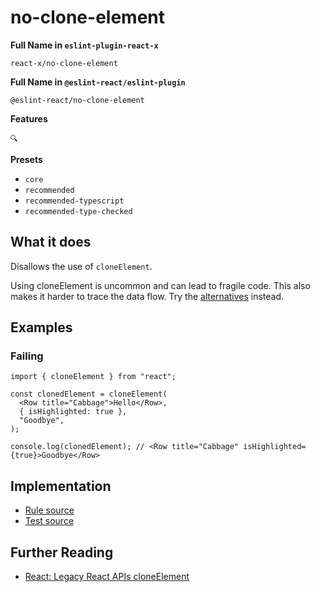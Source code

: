 # no-clone-element

**Full Name in `eslint-plugin-react-x`**

```plain copy
react-x/no-clone-element
```

**Full Name in `@eslint-react/eslint-plugin`**

```plain copy
@eslint-react/no-clone-element
```

**Features**

`🔍`

**Presets**

- `core`
- `recommended`
- `recommended-typescript`
- `recommended-type-checked`

## What it does

Disallows the use of `cloneElement`.

Using cloneElement is uncommon and can lead to fragile code. This also makes it harder to trace the data flow. Try the [alternatives](https://react.dev/reference/react/cloneElement#alternatives) instead.

## Examples

### Failing

```tsx
import { cloneElement } from "react";

const clonedElement = cloneElement(
  <Row title="Cabbage">Hello</Row>,
  { isHighlighted: true },
  "Goodbye",
);

console.log(clonedElement); // <Row title="Cabbage" isHighlighted={true}>Goodbye</Row>
```

## Implementation

- [Rule source](https://github.com/Rel1cx/eslint-react/tree/main/packages/plugins/eslint-plugin-react-x/src/rules/no-clone-element.ts)
- [Test source](https://github.com/Rel1cx/eslint-react/tree/main/packages/plugins/eslint-plugin-react-x/src/rules/no-clone-element.spec.ts)

## Further Reading

- [React: Legacy React APIs cloneElement](https://react.dev/reference/react/cloneElement)
